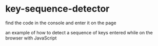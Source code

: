 # key-sequence-detector
find the code in the console and enter it on the page


an example of how to detect a sequence of keys entered while on the browser with JavaScript
